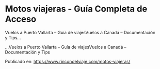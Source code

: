 # Motos viajeras - Guía Completa de Acceso

Vuelos a Puerto Vallarta &#8211; Guía de viajesVuelos a Canadá &#8211; Documentación y Tips...

...Vuelos a Puerto Vallarta &#8211; Guía de viajesVuelos a Canadá &#8211; Documentación y Tips

Publicado en: https://www.rincondelviaje.com/motos-viajeras/